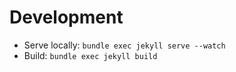 # Development

* Serve locally: `bundle exec jekyll serve --watch`
* Build: `bundle exec jekyll build`
